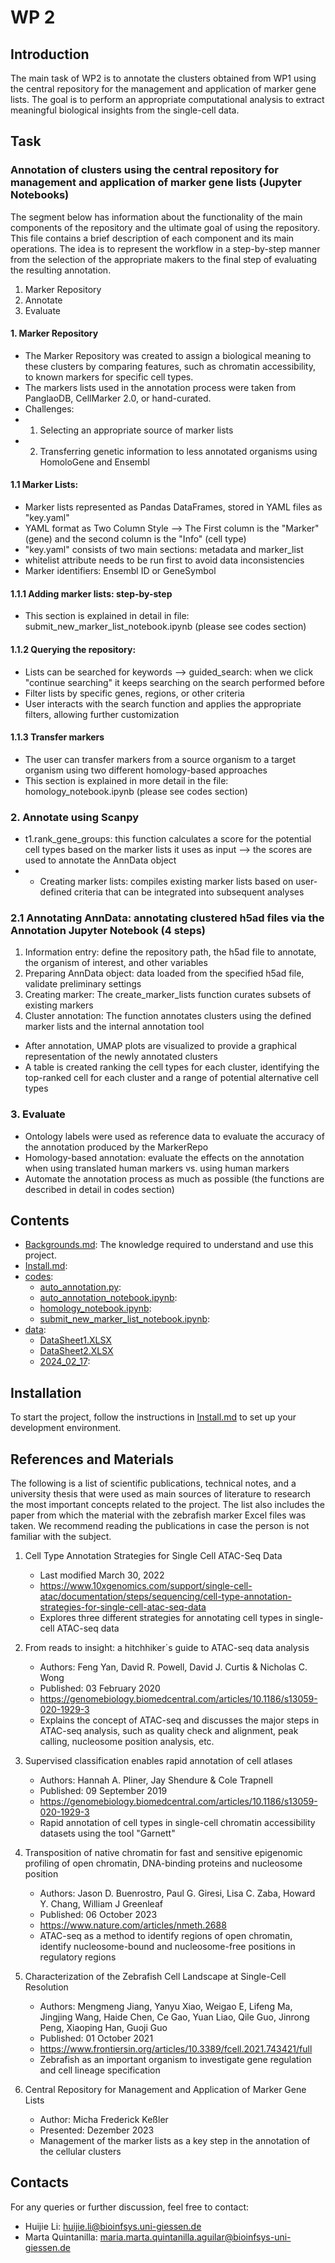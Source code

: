# WP 2

## Introduction 

The main task of WP2 is to annotate the clusters obtained from WP1 using the central repository for the management and application of marker gene lists. The goal is to perform an appropriate computational analysis to extract meaningful biological insights from the single-cell data.

## Task

### Annotation of clusters using the central repository for management and application of marker gene lists (Jupyter Notebooks)

The segment below has information about the functionality of the main components of the repository and the ultimate goal 
  of using the repository. This file contains a brief description of each component and its main operations. The idea is to represent the workflow
  in a step-by-step manner from the selection of the appropriate makers to the final step of evaluating the resulting annotation.

1. Marker Repository
2. Annotate
3. Evaluate

#### 1. Marker Repository
- The Marker Repository was created to assign a biological meaning to these clusters by comparing features, such as chromatin accessibility, to known markers for specific cell types. 
- The markers lists used in the annotation process were taken
  from PanglaoDB, CellMarker 2.0, or hand-curated.
- Challenges:
- 1. Selecting an appropriate source of marker lists
- 2. Transferring genetic information to less annotated organisms using HomoloGene and Ensembl

#### 1.1 Marker Lists:
- Marker lists represented as Pandas DataFrames, stored in YAML files as "key.yaml"
- YAML format as Two Column Style --> The First column is the "Marker" (gene) and the second column is the  "Info" (cell type)
- "key.yaml" consists of two main sections: metadata and marker_list
- whitelist attribute needs to be run first to avoid data inconsistencies
- Marker identifiers: Ensembl ID or GeneSymbol

#### 1.1.1 Adding marker lists: step-by-step
- This section is explained in detail in file: submit_new_marker_list_notebook.ipynb (please see codes section)

#### 1.1.2 Querying the repository: 
- Lists can be searched for keywords --> guided_search: when we click "continue searching" it keeps searching on the search performed before
- Filter lists by specific genes, regions, or other criteria
- User interacts with the search function and applies the appropriate filters, allowing further customization

#### 1.1.3 Transfer markers 
- The user can transfer markers from a source organism to a target organism using two different homology-based approaches
- This section is explained in more detail in the file: homology_notebook.ipynb (please see codes section)

### 2. Annotate using Scanpy
- t1.rank_gene_groups: this function calculates a score for the potential cell types based on the marker lists it uses as input --> the scores are used to annotate the AnnData object
- - Creating marker lists: compiles existing marker lists based on user-defined criteria that can be integrated
  into subsequent analyses

### 2.1 Annotating AnnData: annotating clustered h5ad files via the Annotation Jupyter Notebook (4 steps)
1. Information entry: define the repository path, the h5ad file to annotate, the organism of interest, and other variables
2. Preparing AnnData object: data loaded from the specified h5ad file, validate preliminary settings
3. Creating marker: The create_marker_lists function curates subsets of existing markers
4. Cluster annotation: The function annotates clusters using the defined marker lists and the internal annotation tool

- After annotation, UMAP plots are visualized to provide a graphical representation of the newly annotated clusters
- A table is created ranking the cell types for each cluster, identifying the top-ranked cell for each cluster and 
  a range of potential alternative cell types


### 3. Evaluate
- Ontology labels were used as reference data to evaluate the accuracy of the annotation produced by the MarkerRepo
- Homology-based annotation: evaluate the effects on the annotation when using translated human markers vs. using human markers
- Automate the annotation process as much as possible (the functions are described in detail in codes section) 



## Contents
- [Backgrounds.md](archive/Backgrounds.md): The knowledge required to understand and use this project. 
- [Install.md](./Install.md): 
- [codes](./codes/):
  - [auto_annotation.py](./codes/auto_annotation.py):
  - [auto_annotation_notebook.ipynb](./codes/auto_annotation_notebook.ipynb):
  - [homology_notebook.ipynb](./codes/homology_notebook.ipynb):
  - [submit_new_marker_list_notebook.ipynb](./codes/submit_new_marker_list_notebook.ipynb):
- [data](./data/):
  - [DataSheet1.XLSX](./data/DataSheet1.XLSX)
  - [DataSheet2.XLSX](./data/DataSheet2.XLSX)
  - [2024_02_17](./data/2024_02_17/):

## Installation
To start the project, follow the instructions in [Install.md](./Install.md) to set up your development environment.

## References and Materials

The following is a list of scientific publications, technical notes, and a university thesis that were used as main sources of literature to research the most important concepts related to the project. The list also includes the paper from which the material with the zebrafish marker Excel files was taken.
We recommend reading the publications in case the person is not familiar with the subject.


1. Cell Type Annotation Strategies for Single Cell ATAC-Seq Data
   - Last modified March 30, 2022
   - https://www.10xgenomics.com/support/single-cell-atac/documentation/steps/sequencing/cell-type-annotation-strategies-for-single-cell-atac-seq-data
   - Explores three different strategies for annotating cell types in single-cell ATAC-seq data 

2. From reads to insight: a hitchhiker´s guide to ATAC-seq data analysis
   - Authors: Feng Yan, David R. Powell, David J. Curtis & Nicholas C. Wong
   - Published: 03 February 2020
   - https://genomebiology.biomedcentral.com/articles/10.1186/s13059-020-1929-3
   - Explains the concept of ATAC-seq and discusses the major steps in ATAC-seq analysis, such as quality check and alignment, peak calling, nucleosome position analysis, etc.

3. Supervised classification enables rapid annotation of cell atlases
   - Authors: Hannah A. Pliner, Jay Shendure & Cole Trapnell
   - Published: 09 September 2019
   - https://genomebiology.biomedcentral.com/articles/10.1186/s13059-020-1929-3
   - Rapid annotation of cell types in single-cell chromatin accessibility datasets using the tool "Garnett"

4. Transposition of native chromatin for fast and sensitive epigenomic profiling of open chromatin, DNA-binding proteins and nucleosome position
   - Authors: Jason D. Buenrostro, Paul G. Giresi, Lisa C. Zaba, Howard Y. Chang, William J Greenleaf
   - Published: 06 October 2023
   - https://www.nature.com/articles/nmeth.2688
   - ATAC-seq as a method to identify regions of open chromatin, identify nucleosome-bound and nucleosome-free positions in regulatory regions

5. Characterization of the Zebrafish Cell Landscape at Single-Cell Resolution
   - Authors: Mengmeng Jiang, Yanyu Xiao, Weigao E, Lifeng Ma, Jingjing Wang, Haide Chen, Ce Gao, Yuan Liao, Qile Guo, Jinrong Peng, Xiaoping Han, Guoji Guo
   - Published: 01 October 2021
   - https://www.frontiersin.org/articles/10.3389/fcell.2021.743421/full
   - Zebrafish as an important organism to investigate gene regulation and cell lineage specification

6. Central Repository for Management and Application of Marker Gene Lists
   - Author: Micha Frederick Keßler
   - Presented: Dezember 2023
   - Management of the marker lists as a key step in the annotation of the cellular clusters

## Contacts 
For any queries or further discussion, feel free to contact:
- Huijie Li: huijie.li@bioinfsys.uni-giessen.de
- Marta Quintanilla: maria.marta.quintanilla.aguilar@bioinfsys-uni-giessen.de

